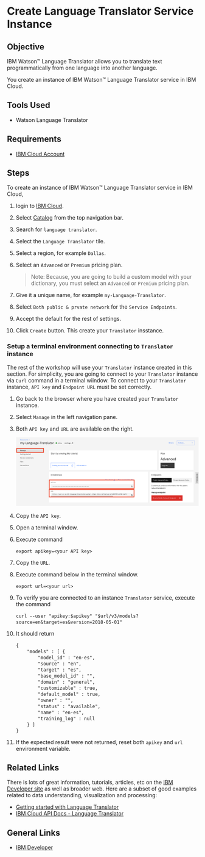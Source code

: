 # Create Language Translator Service Instance


## Objective

IBM Watson™ Language Translator allows you to translate text programmatically from one language into another language.

You create an instance of IBM Watson™ Language Translator service in IBM Cloud.


## Tools Used

- Watson Language Translator


## Requirements

- [IBM Cloud Account](https://cloud.ibm.com)


## Steps

To create an instance of IBM Watson™ Language Translator service in IBM Cloud,

1. login to [IBM Cloud](https://cloud.ibm.com).

1. Select [Catalog](https://cloud.ibm.com/catalog) from the top navigation bar.

1. Search for `language translator`.

1. Select the `Language Translator` tile.

1. Select a region, for example `Dallas`.

1. Select an `Advanced` or `Premium` pricing plan.

    > Note: Because, you are going to build a custom model with your dictionary, you must select an `Advanced` or `Premium` pricing plan.

1. Give it a unique name, for example `my-Language-Translator`.

1. Select `Both public & prvate network` for the `Service Endpoints`.

1. Accept the default for the rest of settings.

1. Click `Create` button. This create your `Translator` insstance.


### Setup a terminal environment connecting to `Translator` instance 

The rest of the workshop will use your `Translator` instance created in this section. For simplicity, you are going to connect to your `Translator` instance via `Curl` command in a terminal wiindow. To connect to your `Translator` instance, `API key` and `Endpoint URL` must be set correctly.

1. Go back to the browser where you have created your `Translator` instance.

1. Select `Manage` in the left navigation pane.

1. Both `API key` and `URL` are available on the right.

    ![Translator service](docs/images/translator-service.png)

1. Copy the `API key`.

1. Open a terminal window.

1. Execute command

    ```
    export apikey=<your API key>
    ```

1. Copy the `URL`.

1. Execute command below in the terminal window.

    ```
    export url=<your url>
    ```

1. To verify you are connected to an instance `Translator` service, execute the command

    ```
    curl --user "apikey:$apikey" "$url/v3/models?source=en&target=es&version=2018-05-01"
    ```

1. It should return

    ```
    {
        "models" : [ {
            "model_id" : "en-es",
            "source" : "en",
            "target" : "es",
            "base_model_id" : "",
            "domain" : "general",
            "customizable" : true,
            "default_model" : true,
            "owner" : "",
            "status" : "available",
            "name" : "en-es",
            "training_log" : null
        } ]
    }
    ```

1. If the expected result were not returned, reset both `apikey` and `url` environment variable.


## Related Links

There is lots of great information, tutorials, articles, etc on the [IBM Developer site](https://developer.ibm.com) as well as broader web. Here are a subset of good examples related to data understanding, visualization and processing:

- [Getting started with Language Translator](https://cloud.ibm.com/docs/language-translator?topic=language-translator-gettingstarted)
- [IBM Cloud API Docs - Language Translator](https://cloud.ibm.com/apidocs/language-translator)


## General Links

- [IBM Developer](https://developer.ibm.com)
